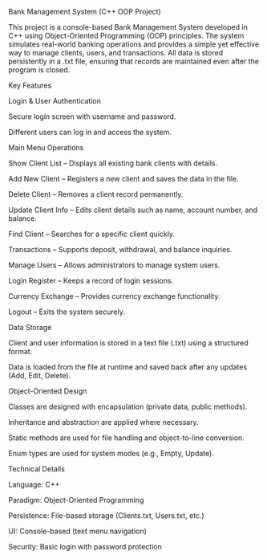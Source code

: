 Bank Management System (C++ OOP Project)

This project is a console-based Bank Management System developed in C++ using Object-Oriented Programming (OOP) principles. The system simulates real-world banking operations and provides a simple yet effective way to manage clients, users, and transactions. All data is stored persistently in a .txt file, ensuring that records are maintained even after the program is closed.

Key Features

Login & User Authentication

Secure login screen with username and password.

Different users can log in and access the system.

Main Menu Operations

Show Client List – Displays all existing bank clients with details.

Add New Client – Registers a new client and saves the data in the file.

Delete Client – Removes a client record permanently.

Update Client Info – Edits client details such as name, account number, and balance.

Find Client – Searches for a specific client quickly.

Transactions – Supports deposit, withdrawal, and balance inquiries.

Manage Users – Allows administrators to manage system users.

Login Register – Keeps a record of login sessions.

Currency Exchange – Provides currency exchange functionality.

Logout – Exits the system securely.

Data Storage

Client and user information is stored in a text file (.txt) using a structured format.

Data is loaded from the file at runtime and saved back after any updates (Add, Edit, Delete).

Object-Oriented Design

Classes are designed with encapsulation (private data, public methods).

Inheritance and abstraction are applied where necessary.

Static methods are used for file handling and object-to-line conversion.

Enum types are used for system modes (e.g., Empty, Update).

Technical Details

Language: C++

Paradigm: Object-Oriented Programming

Persistence: File-based storage (Clients.txt, Users.txt, etc.)

UI: Console-based (text menu navigation)

Security: Basic login with password protection

